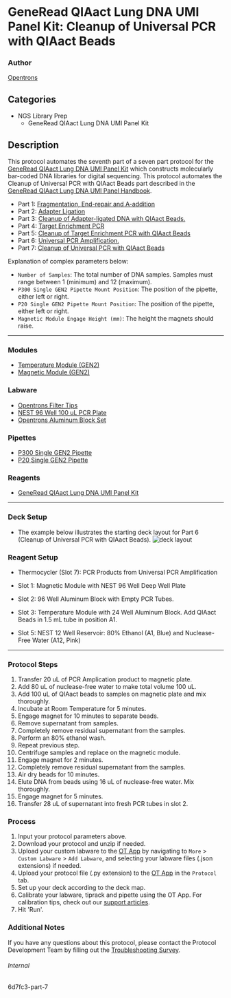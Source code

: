 # GeneRead QIAact Lung DNA UMI Panel Kit: Cleanup of Universal PCR with QIAact Beads

### Author
[Opentrons](https://opentrons.com/)

## Categories
* NGS Library Prep
	* GeneRead QIAact Lung DNA UMI Panel Kit

## Description
This protocol automates the seventh part of a seven part protocol for the [GeneRead QIAact Lung DNA UMI Panel Kit](https://www.qiagen.com/us/products/instruments-and-automation/genereader-system/generead-qiaact-lung-panels-ww/) which constructs molecularly bar-coded DNA libraries for digital sequencing. This protocol automates the Cleanup of Universal PCR with QIAact Beads part described in the [GeneRead QIAact Lung DNA UMI Panel Handbook](https://www.qiagen.com/us/resources/download.aspx?id=94ab92d2-1918-4388-989b-4cefa8eed203&lang=en).

* Part 1: [Fragmentation, End-repair and A-addition](https://protocols.opentrons.com/protocol/6d7fc3)
* Part 2: [Adapter Ligation](https://protocols.opentrons.com/protocol/6d7fc3-part-2)
* Part 3: [Cleanup of Adapter-ligated DNA with QIAact Beads.](https://protocols.opentrons.com/protocol/6d7fc3-part-3)
* Part 4: [Target Enrichment PCR](https://protocols.opentrons.com/protocol/6d7fc3-part-4)
* Part 5: [Cleanup of Target Enrichment PCR with QIAact Beads](https://protocols.opentrons.com/protocol/6d7fc3-part-5)
* Part 6: [Universal PCR Amplification.](https://protocols.opentrons.com/protocol/6d7fc3-part-6)
* Part 7: [Cleanup of Universal PCR with QIAact Beads](https://protocols.opentrons.com/protocol/6d7fc3-part-7)

Explanation of complex parameters below:
* `Number of Samples`: The total number of DNA samples. Samples must range between 1 (minimum) and 12 (maximum).
* `P300 Single GEN2 Pipette Mount Position`: The position of the pipette, either left or right.
* `P20 Single GEN2 Pipette Mount Position`: The position of the pipette, either left or right.
* `Magnetic Module Engage Height (mm)`: The height the magnets should raise.

---

### Modules
* [Temperature Module (GEN2)](https://shop.opentrons.com/collections/hardware-modules/products/tempdeck)
* [Magnetic Module (GEN2)](https://shop.opentrons.com/collections/hardware-modules/products/magdeck)

### Labware
* [Opentrons Filter Tips](https://shop.opentrons.com/collections/opentrons-tips)
* [NEST 96 Well 100 uL PCR Plate](https://shop.opentrons.com/collections/lab-plates/products/nest-0-1-ml-96-well-pcr-plate-full-skirt)
* [Opentrons Aluminum Block Set](https://shop.opentrons.com/collections/racks-and-adapters/products/aluminum-block-set)

### Pipettes
* [P300 Single GEN2 Pipette](https://shop.opentrons.com/collections/ot-2-robot/products/single-channel-electronic-pipette?variant=5984549109789)
* [P20 Single GEN2 Pipette](https://shop.opentrons.com/collections/ot-2-robot/products/single-channel-electronic-pipette?variant=31059478970462)

### Reagents
* [GeneRead QIAact Lung DNA UMI Panel Kit](https://www.qiagen.com/us/products/instruments-and-automation/genereader-system/generead-qiaact-lung-panels-ww/)

---

### Deck Setup
* The example below illustrates the starting deck layout for Part 6 (Cleanup of Universal PCR with QIAact Beads).
![deck layout](https://opentrons-protocol-library-website.s3.amazonaws.com/custom-README-images/6d7fc3/6d7fc3-part-7-layout.png)

### Reagent Setup

* Thermocycler (Slot 7): PCR Products from Universal PCR Amplification

* Slot 1: Magnetic Module with NEST 96 Well Deep Well Plate

* Slot 2: 96 Well Aluminum Block with Empty PCR Tubes.

* Slot 3: Temperature Module with 24 Well Aluminum Block. Add QIAact Beads in 1.5 mL tube in position A1.

* Slot 5: NEST 12 Well Reservoir: 80% Ethanol (A1, Blue) and Nuclease-Free Water (A12, Pink)

---

### Protocol Steps
1. Transfer 20 uL of PCR Amplication product to magnetic plate.
2. Add 80 uL of nuclease-free water to make total volume 100 uL.
3. Add 100 uL of QIAact beads to samples on magnetic plate and mix thoroughly.
4. Incubate at Room Temperature for 5 minutes.
5. Engage magnet for 10 minutes to separate beads.
6. Remove supernatant from samples.
7. Completely remove residual supernatant from the samples.
8. Perform an 80% ethanol wash.
9. Repeat previous step.
10. Centrifuge samples and replace on the magnetic module.
11. Engage magnet for 2 minutes.
12. Completely remove residual supernatant from the samples.
13. Air dry beads for 10 minutes.
14. Elute DNA from beads using 16 uL of nuclease-free water. Mix thoroughly.
15. Engage magnet for 5 minutes.
16. Transfer 28 uL of supernatant into fresh PCR tubes in slot 2.

### Process
1. Input your protocol parameters above.
2. Download your protocol and unzip if needed.
3. Upload your custom labware to the [OT App](https://opentrons.com/ot-app) by navigating to `More` > `Custom Labware` > `Add Labware`, and selecting your labware files (.json extensions) if needed.
4. Upload your protocol file (.py extension) to the [OT App](https://opentrons.com/ot-app) in the `Protocol` tab.
5. Set up your deck according to the deck map.
6. Calibrate your labware, tiprack and pipette using the OT App. For calibration tips, check out our [support articles](https://support.opentrons.com/en/collections/1559720-guide-for-getting-started-with-the-ot-2).
7. Hit 'Run'.

### Additional Notes
If you have any questions about this protocol, please contact the Protocol Development Team by filling out the [Troubleshooting Survey](https://protocol-troubleshooting.paperform.co/).

###### Internal
6d7fc3-part-7